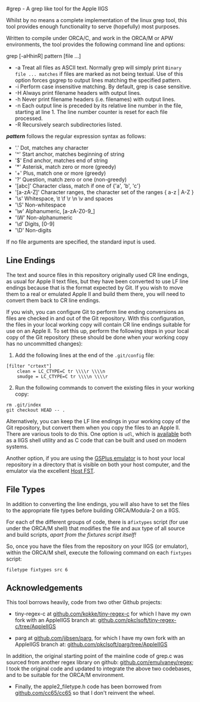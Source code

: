 #grep - A grep like tool for the Apple IIGS 

Whilst by no means a complete implementation of the linux grep tool, this tool provides enough functionality to serve (hopefully) most purposes.

Written to compile under ORCA/C, and work in the ORCA/M or APW environments, the tool provides the following command line and options:

grep [-aHhinR] pattern [file ...]

* -a    Treat all files as ASCII text.  Normally grep will simply print ``Binary file ... matches`` if files are marked as not being textual.  Use of this option forces gsgrep to output lines matching the specified pattern.
* -i	Perform case insensitive matching.  By default, grep is case sensitive.
* -H	Always print filename headers with output lines.
* -h	Never print filename headers (i.e. filenames) with output lines.
* -n	Each output line is preceded by its relative line number in the file, starting at line 1.  The line number counter is reset for each file processed.
* -R	Recursively search subdirectories listed.

***pattern*** follows the regular expression syntax as follows:

*   '.'        Dot, matches any character
*   '^'        Start anchor, matches beginning of string
*   '$'        End anchor, matches end of string
*   '*'        Asterisk, match zero or more (greedy)
*   '+'        Plus, match one or more (greedy)
*   '?'        Question, match zero or one (non-greedy)
*   '[abc]'    Character class, match if one of {'a', 'b', 'c'}
*   '[a-zA-Z]' Character ranges, the character set of the ranges { a-z | A-Z }
*   '\s'       Whitespace, \t \f \r \n \v and spaces
*   '\S'       Non-whitespace
*   '\w'       Alphanumeric, [a-zA-Z0-9_]
*   '\W'       Non-alphanumeric
*   '\d'       Digits, [0-9]
*   '\D'       Non-digits

If no file arguments are specified, the standard input is used.

## Line Endings
The text and source files in this repository originally used CR line endings, as usual for Apple II text files, but they have been converted to use LF line endings because that is the format expected by Git. If you wish to move them to a real or emulated Apple II and build them there, you will need to convert them back to CR line endings.

If you wish, you can configure Git to perform line ending conversions as files are checked in and out of the Git repository. With this configuration, the files in your local working copy will contain CR line endings suitable for use on an Apple II. To set this up, perform the following steps in your local copy of the Git repository (these should be done when your working copy has no uncommitted changes):

1. Add the following lines at the end of the `.git/config` file:
```
[filter "crtext"]
	clean = LC_CTYPE=C tr \\\\r \\\\n
	smudge = LC_CTYPE=C tr \\\\n \\\\r
```

2. Run the following commands to convert the existing files in your working copy:
```
rm .git/index
git checkout HEAD -- .
```

Alternatively, you can keep the LF line endings in your working copy of the Git repository, but convert them when you copy the files to an Apple II. There are various tools to do this.  One option is `udl`, which is [available][udl] both as a IIGS shell utility and as C code that can be built and used on modern systems.

Another option, if you are using the [GSPlus emulator](https://apple2.gs/plus/) is to host your local repository in a directory that is visible on both your host computer, and the emulator via the excellent [Host FST](https://github.com/ksherlock/host-fst).

[udl]: http://ftp.gno.org/pub/apple2/gs.specific/gno/file.convert/udl.114.shk

## File Types
In addition to converting the line endings, you will also have to set the files to the appropriate file types before building ORCA/Modula-2 on a IIGS.

For each of the different groups of code, there is a`fixtypes` script (for use under the ORCA/M shell) that modifies the file and aux type of all source and build scripts, *apart from the fixtures script itself!*

So, once you have the files from the repository on your IIGS (or emulator), within the ORCA/M shell, execute the following command on each `fixtypes` script:

    filetype fixtypes src 6
    
## Acknowledgements
This tool borrows heavily, code from two other Github projects:

* tiny-regex-c at [github.com/kokke/tiny-regex-c](https://github.com/kokke/tiny-regex-c) for which I have my own fork with an AppleIIGS branch at: [github.com/pkclsoft/tiny-regex-c/tree/AppleIIGS](https://github.com/pkclsoft/tiny-regex-c/tree/AppleIIGS)

* parg at [github.com/jibsen/parg](https://github.com/jibsen/parg), for which I have my own fork with an AppleIIGS branch at: [github.com/pkclsoft/parg/tree/AppleIIGS](https://github.com/pkclsoft/parg/tree/AppleIIGS)

In addition, the original starting point of the mainline code of grep.c was sourced from another regex library on github: [github.com/emulvaney/regex](https://github.com/emulvaney/regex); I took the original code and updated to integrate the above two codebases, and to be suitable for the ORCA/M environment.

* Finally, the apple2_filetype.h code has been borrowed from [github.com/cc65/cc65](https://github.com/cc65/cc65) so that I don't reinvent the wheel.

